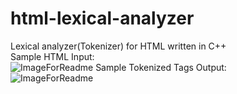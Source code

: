 # html-lexical-analyzer
Lexical analyzer(Tokenizer) for HTML written in C++
<br />
Sample HTML Input:<br />
![ImageForReadme](/imagesForReadme/sampleInput.png)
Sample Tokenized Tags Output:<br />
![ImageForReadme](/imagesForReadme/sampleOutput.png)
